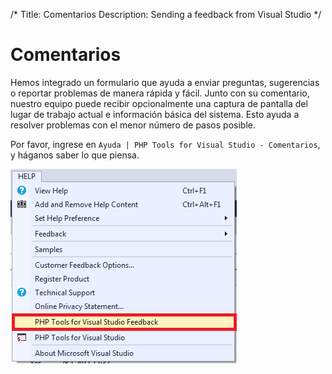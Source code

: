 /*
Title: Comentarios
Description: Sending a feedback from Visual Studio
*/

# Comentarios

Hemos integrado un formulario que ayuda a enviar preguntas, sugerencias o reportar problemas de manera rápida y fácil. Junto con su comentario, nuestro equipo puede recibir opcionalmente una captura de pantalla del lugar de trabajo actual e información básica del sistema. Esto ayuda a resolver problemas con el menor número de pasos posible.

Por favor, ingrese en `Ayuda | PHP Tools for Visual Studio - Comentarios`, y háganos saber lo que piensa.

![Feedback Menu](imgs/phptools-feedback-menu.png)

